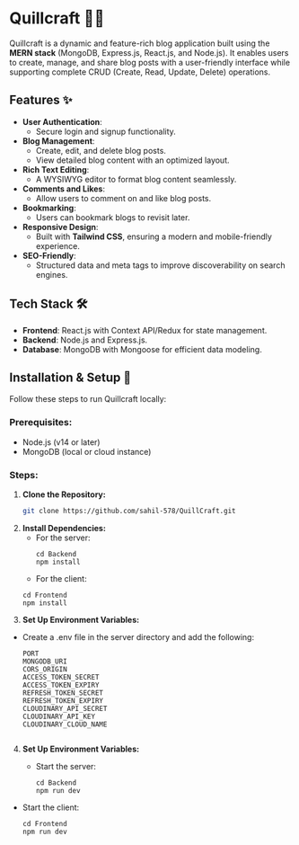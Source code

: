 # Quillcraft 📝✨

Quillcraft is a dynamic and feature-rich blog application built using the **MERN stack** (MongoDB, Express.js, React.js, and Node.js). It enables users to create, manage, and share blog posts with a user-friendly interface while supporting complete CRUD (Create, Read, Update, Delete) operations.

## Features ✨

- **User Authentication**:
  - Secure login and signup functionality.
- **Blog Management**:
  - Create, edit, and delete blog posts.
  - View detailed blog content with an optimized layout.
- **Rich Text Editing**:
  - A WYSIWYG editor to format blog content seamlessly.
- **Comments and Likes**:
  - Allow users to comment on and like blog posts.
- **Bookmarking**:
  - Users can bookmark blogs to revisit later.
- **Responsive Design**:
  - Built with **Tailwind CSS**, ensuring a modern and mobile-friendly experience.
- **SEO-Friendly**:
  - Structured data and meta tags to improve discoverability on search engines.

## Tech Stack 🛠️

- **Frontend**: React.js with Context API/Redux for state management.
- **Backend**: Node.js and Express.js.
- **Database**: MongoDB with Mongoose for efficient data modeling.

## Installation & Setup 🚀

Follow these steps to run Quillcraft locally:

### Prerequisites:
- Node.js (v14 or later)
- MongoDB (local or cloud instance)

### Steps:

1. **Clone the Repository:**
   ```bash
   git clone https://github.com/sahil-578/QuillCraft.git
   ```
2. **Install Dependencies:**
   - For the server:
     ```
     cd Backend
     npm install
     
   - For the client:
    ```
    cd Frontend
    npm install
    
3. **Set Up Environment Variables:**
  - Create a .env file in the server directory and add the following:
    ```
    PORT 
    MONGODB_URI
    CORS_ORIGIN 
    ACCESS_TOKEN_SECRET 
    ACCESS_TOKEN_EXPIRY
    REFRESH_TOKEN_SECRET
    REFRESH_TOKEN_EXPIRY
    CLOUDINARY_API_SECRET
    CLOUDINARY_API_KEY
    CLOUDINARY_CLOUD_NAME
  
4. **Set Up Environment Variables:**

   - Start the server:
     ```
     cd Backend
     npm run dev

- Start the client:
     ```
     cd Frontend
     npm run dev

